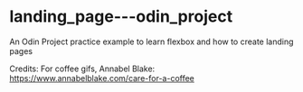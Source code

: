 # landing_page---odin_project
An Odin Project practice example to learn flexbox and how to create landing pages

Credits:
For coffee gifs, Annabel Blake: https://www.annabelblake.com/care-for-a-coffee
